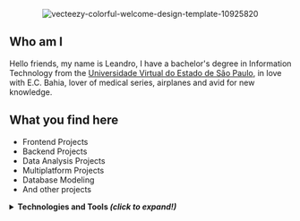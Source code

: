 
 
<p align="center">
<img src="https://i.ibb.co/dPZnkX4/vecteezy-colorful-welcome-design-template-10925820.jpg" alt="vecteezy-colorful-welcome-design-template-10925820" 
 
</center>

 ## Who am I
Hello friends, my name is Leandro, I have a bachelor's degree in Information Technology from the <a href="univesp.br">Universidade Virtual do Estado de São Paulo</a>, in love with E.C. Bahia, lover of medical series, airplanes and avid for new knowledge.
 ## What you find here
 
- Frontend Projects
- Backend Projects
- Data Analysis Projects
- Multiplatform Projects
- Database Modeling
- And other projects

<details>
 <summary> <b> Technologies and Tools <i>(click to expand!)</i> </summary>
   <br>
   
   <img src="https://img.shields.io/badge/Linux-FCC624?style=for-the-badge&logo=linux&logoColor=black" alt="Linux"  height="30px" /> 
   <img src="https://img.shields.io/badge/Windows-0078D6?style=for-the-badge&logo=windows&logoColor=white" height="30px" />
   <img src="https://img.shields.io/badge/JavaScript-323330?style=for-the-badge&logo=javascript&logoColor=F7DF1E" alt="Javascript"  height="30px" /> 
   <img src="https://img.shields.io/badge/Django-092E20?style=for-the-badge&logo=django&logoColor=green" alt="Django"  height="30px" /> 
   <img src="https://img.shields.io/badge/python-3670A0?style=for-the-badge&logo=python&logoColor=ffdd54" alt="Python" height="30px" /> 
   <img src="https://img.shields.io/badge/Spring_Boot-F2F4F9?style=for-the-badge&logo=spring-boot" alt="Spring Boot"  height="30px" /> 
   <img src="https://img.shields.io/badge/Microsoft%20SQL%20Server-CC2927?style=for-the-badge&logo=microsoft%20sql%20server&logoColor=white" height="30px"/>
   <img src="https://img.shields.io/badge/mysql-%2300f.svg?style=for-the-badge&logo=mysql&logoColor=white" height="30px" />
   <img src ="https://img.shields.io/badge/pandas-%23150458.svg?style=for-the-badge&logo=pandas&logoColor=white" height="30px" />
   <img src ="https://img.shields.io/badge/numpy-%23013243.svg?style=for-the-badge&logo=numpy&logoColor=white" height="30px" />
   <img src ="https://img.shields.io/badge/power_bi-F2C811?style=for-the-badge&logo=powerbi&logoColor=black"  height="30px" />
   <img src ="https://img.shields.io/badge/-selenium-%43B02A?style=for-the-badge&logo=selenium&logoColor=white"  height="30px" />
   <img src ="https://img.shields.io/badge/Plotly-%233F4F75.svg?style=for-the-badge&logo=plotly&logoColor=white"  height="30px" />
  
</details>



